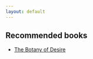 ```yaml
---
layout: default
---
```


## Recommended books

* [The Botany of Desire](http://en.wikipedia.org/wiki/The_Botany_of_Desire)